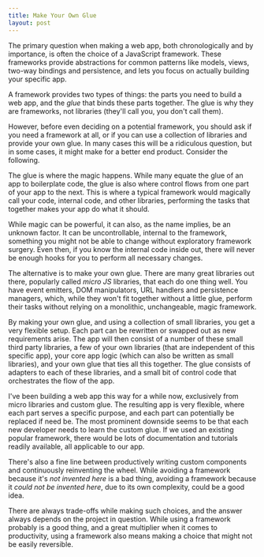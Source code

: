 ```yaml
---
title: Make Your Own Glue
layout: post
---
```


The primary question when making a web app, both chronologically and by importance, is often the choice of a JavaScript framework. These frameworks provide abstractions for common patterns like models, views, two-way bindings and persistence, and lets you focus on actually building your specific app.

A framework provides two types of things: the parts you need to build a web app, and the *glue* that binds these parts together. The glue is why they are frameworks, not libraries (they'll call you, you don't call them).

However, before even deciding on a potential framework, you should ask if you need a framework at all, or if you can use a collection of libraries and provide your own glue. In many cases this will be a ridiculous question, but in some cases, it might make for a better end product. Consider the following.

<figure class="not-min">
    <object data="/images/glue.svg" type="image/svg+xml"></object>
</figure>

The glue is where the magic happens. While many equate the glue of an app to boilerplate code, the glue is also where control flows from one part of your app to the next. This is where a typical framework would magically call your code, internal code, and other libraries, performing the tasks that together makes your app do what it should.

While magic can be powerful, it can also, as the name implies, be an unknown factor. It can be uncontrollable, internal to the framework, something you might not be able to change without exploratory framework surgery. Even then, if you know the internal code inside out, there will never be enough hooks for you to perform all necessary changes.

The alternative is to make your own glue. There are many great libraries out there, popularly called *micro JS* libraries, that each do one thing well. You have event emitters, DOM manipulators, URL handlers and persistence managers, which, while they won't fit together without a little glue, perform their tasks without relying on a monolithic, unchangeable, magic framework.

By making your own glue, and using a collection of small libraries, you get a very flexible setup. Each part can be rewritten or swapped out as new requirements arise. The app will then consist of a number of these small third party libraries, a few of your own libraries (that are independent of this specific app), your core app logic (which can also be written as small libraries), and your own glue that ties all this together. The glue consists of adapters to each of these libraries, and a small bit of control code that orchestrates the flow of the app.

I've been building a web app this way for a while now, exclusively from micro libraries and custom glue. The resulting app is very flexible, where each part serves a specific purpose, and each part can potentially be replaced if need be. The most prominent downside seems to be that each new developer needs to learn the custom glue. If we used an existing popular framework, there would be lots of documentation and tutorials readily available, all applicable to our app.

There's also a fine line between productively writing custom components and continuously reinventing the wheel. While avoiding a framework because it's *not invented here* is a bad thing, avoiding a framework because it *could not be invented here*, due to its own complexity, could be a good idea.

There are always trade-offs while making such choices, and the answer always depends on the project in question. While using a framework probably is a good thing, and a great multiplier when it comes to productivity, using a framework also means making a choice that might not be easily reversible.

